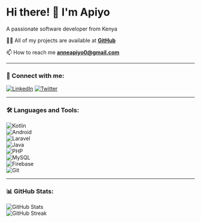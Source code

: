 # Hi there! 👋 I'm Apiyo  
A passionate software developer from Kenya  

👨‍💻 All of my projects are available at **[GitHub](https://github.com/1287Apiyo/)**  

📫 How to reach me **anneapiyo0@gmail.com**  

---

### 🚀 Connect with me:  
[![LinkedIn](https://img.shields.io/badge/LinkedIn-0077B5?style=for-the-badge&logo=linkedin&logoColor=white)](your-linkedin-url)  [![Twitter](https://img.shields.io/badge/Twitter-1DA1F2?style=for-the-badge&logo=twitter&logoColor=white)](your-twitter-url)  

---

### 🛠️ Languages and Tools:  
![Kotlin](https://img.shields.io/badge/Kotlin-0095D5?style=for-the-badge&logo=kotlin&logoColor=white)  
![Android](https://img.shields.io/badge/Android-3DDC84?style=for-the-badge&logo=android&logoColor=white)  
![Laravel](https://img.shields.io/badge/Laravel-FF2D20?style=for-the-badge&logo=laravel&logoColor=white)  
![Java](https://img.shields.io/badge/Java-ED8B00?style=for-the-badge&logo=openjdk&logoColor=white)  
![PHP](https://img.shields.io/badge/PHP-777BB4?style=for-the-badge&logo=php&logoColor=white)  
![MySQL](https://img.shields.io/badge/MySQL-4479A1?style=for-the-badge&logo=mysql&logoColor=white)  
![Firebase](https://img.shields.io/badge/Firebase-FFCA28?style=for-the-badge&logo=firebase&logoColor=white)  
![Git](https://img.shields.io/badge/Git-F05032?style=for-the-badge&logo=git&logoColor=white)  

---

### 📊 GitHub Stats:  
![GitHub Stats](https://github-readme-stats.vercel.app/api?username=1287Apiyo&show_icons=true&theme=dark)  
![GitHub Streak](https://github-readme-streak-stats.herokuapp.com/?user=1287Apiyo&theme=dark)  
